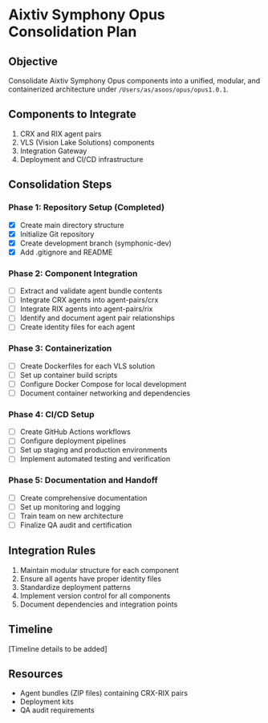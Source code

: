 # Aixtiv Symphony Opus Consolidation Plan

## Objective
Consolidate Aixtiv Symphony Opus components into a unified, modular, and containerized architecture under `/Users/as/asoos/opus/opus1.0.1`.

## Components to Integrate
1. CRX and RIX agent pairs
2. VLS (Vision Lake Solutions) components
3. Integration Gateway
4. Deployment and CI/CD infrastructure

## Consolidation Steps

### Phase 1: Repository Setup (Completed)
- [x] Create main directory structure
- [x] Initialize Git repository
- [x] Create development branch (symphonic-dev)
- [x] Add .gitignore and README

### Phase 2: Component Integration
- [ ] Extract and validate agent bundle contents
- [ ] Integrate CRX agents into agent-pairs/crx
- [ ] Integrate RIX agents into agent-pairs/rix
- [ ] Identify and document agent pair relationships
- [ ] Create identity files for each agent

### Phase 3: Containerization
- [ ] Create Dockerfiles for each VLS solution
- [ ] Set up container build scripts
- [ ] Configure Docker Compose for local development
- [ ] Document container networking and dependencies

### Phase 4: CI/CD Setup
- [ ] Create GitHub Actions workflows
- [ ] Configure deployment pipelines
- [ ] Set up staging and production environments
- [ ] Implement automated testing and verification

### Phase 5: Documentation and Handoff
- [ ] Create comprehensive documentation
- [ ] Set up monitoring and logging
- [ ] Train team on new architecture
- [ ] Finalize QA audit and certification

## Integration Rules
1. Maintain modular structure for each component
2. Ensure all agents have proper identity files
3. Standardize deployment patterns
4. Implement version control for all components
5. Document dependencies and integration points

## Timeline
[Timeline details to be added]

## Resources
- Agent bundles (ZIP files) containing CRX-RIX pairs
- Deployment kits
- QA audit requirements
